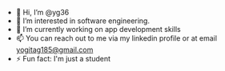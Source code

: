 - 👋 Hi, I’m @yg36
- 👀 I’m interested in software engineering.
- 🌱 I’m currently working on app development skills
- 📫 You can reach out to me via my linkedin profile or at email yogitag185@gmail.com
- ⚡ Fun fact: I'm just a student 

<!---
yg36/yg36 is a ✨ special ✨ repository because its `README.md` (this file) appears on your GitHub profile.
You can click the Preview link to take a look at your changes.
--->
